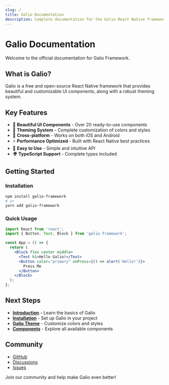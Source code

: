 ```yaml
---
slug: /
title: Galio Documentation
description: Complete documentation for the Galio React Native framework
---
```


# Galio Documentation

Welcome to the official documentation for Galio Framework.

## What is Galio?

Galio is a free and open-source React Native framework that provides beautiful and customizable UI components, along with a robust theming system.

## Key Features

- 🎨 **Beautiful UI Components** - Over 20 ready-to-use components
- 🎯 **Theming System** - Complete customization of colors and styles
- 📱 **Cross-platform** - Works on both iOS and Android
- ⚡ **Performance Optimized** - Built with React Native best practices
- 🔧 **Easy to Use** - Simple and intuitive API
- 🌍 **TypeScript Support** - Complete types included

## Getting Started

### Installation

```bash
npm install galio-framework
# or
yarn add galio-framework
```

### Quick Usage

```jsx
import React from 'react';
import { Button, Text, Block } from 'galio-framework';

const App = () => {
  return (
    <Block flex center middle>
      <Text h1>Hello Galio!</Text>
      <Button color="primary" onPress={() => alert('Hello!')}>
        Press Me
      </Button>
    </Block>
  );
};
```

## Next Steps

- **[Introduction](/docs/intro)** - Learn the basics of Galio
- **[Installation](/docs/get-started/install)** - Set up Galio in your project
- **[Galio Theme](/docs/get-started/galio-theme)** - Customize colors and styles
- **[Components](/docs/components)** - Explore all available components

## Community

- [GitHub](https://github.com/galio-org/galio-framework)
- [Discussions](https://github.com/galio-org/galio-framework/discussions)
- [Issues](https://github.com/galio-org/galio-framework/issues)

Join our community and help make Galio even better! 